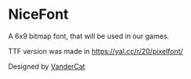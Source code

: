# NiceFont
A 6x9 bitmap font, that will be used in our games.

TTF version was made in https://yal.cc/r/20/pixelfont/

Designed by [VanderCat](https://github.com/VanderCat/)